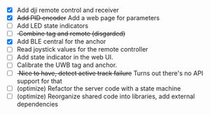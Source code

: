 - [x] Add dji remote control and receiver
- [x] <s>Add PID encoder</s> Add a web page for parameters
- [ ] Add LED state indicators
- [ ] <s> Combine tag and remote (disgarded)</s>
- [x] Add BLE central for the anchor
- [ ] Read joystick values for the remote controller
- [ ] Add state indicator in the web UI.
- [ ] Calibrate the UWB tag and anchor.
- [ ] <s> Nice to have, detect active track failure</s> Turns out there's no API support for that
- [ ] (optimize) Refactor the server code with a state machine
- [ ] (optimize) Reorganize shared code into libraries, add external dependencies 
